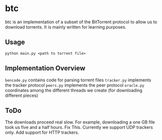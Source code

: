 # btc
btc is an implementation of a subset of the BitTorrent protocol to allow us to download torrents. It is mainly written for learning purposes.

## Usage
`python main.py <path to torrent file>`

## Implementation Overview
`bencode.py` contains code for parsing torrent files
`tracker.py` implements the tracker protocol
`peers.py` implements the peer protocol
`oracle.py` coordinates among the different threads we create (for downloading different pieces)

## ToDo
The downloads proceed real slow. For example, downloading a one GB file took us five and a half hours. Fix This.
Currently we support UDP trackers only. Add support for HTTP trackers.

